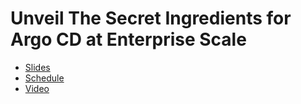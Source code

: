 # Unveil The Secret Ingredients for Argo CD at Enterprise Scale

* [Slides](presentation.pdf)
* [Schedule](https://sched.co/nPMO)
* [Video](TBA)
